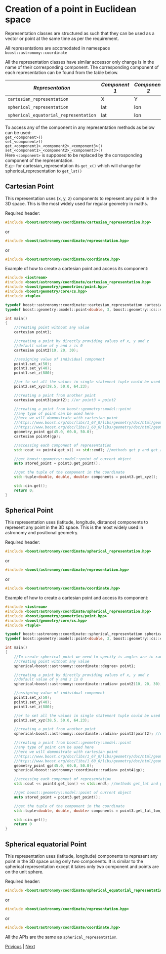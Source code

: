 # Creation of a point in Euclidean space

Representation classes are structured as such that they can be used as a vector or point at the same time as per the requirement.

All representations are accomodated in namespace `boost::astronomy::coordinate` 

All the representation classes have similar accessor only change is in the name of their corresponding component. The corresponding component of each representation can be found from the table below.

| *Representation*                      | *Component 1* | *Component 2* | *Component 3*
|---------------------------------------|---------------|---------------|---
| `cartesian_representation`            | X             | Y             | Z
| `spherical_representation`            | lat           | lon           | dist
| `spherical_equatorial_representation` | lat           | lon           | -

To access any of the component in any representation methods as below can be used:<br>
`get_<component>()`<br>
`set_<component>()`<br>
`get_<component1>_<component2>_<component3>()`<br>
`set_<component1>_<component2>_<component3>()`<br>
Here `<component>` is supposed to be replaced by the corrosponding component of the representation.<br>
E.g:- for cartesian_representation its `get_x()` which will change for spherical_representation to `get_lat()`

## Cartesian Point
This representation uses (x, y, z) components to represent any point in the 3D space. This is the most widely used for regular geometry in maths.

Required header:
```c++
#include <boost/astronomy/coordinate/cartesian_representation.hpp>
```
or
```c++
#include <boost/astronomy/coordinate/representation.hpp>
```
or
```c++
#include <boost/astronomy/coordinate/coordinate.hpp>
```
Example of how to create a cartesian point and access its component:
```c++
#include <iostream>
#include <boost/astronomy/coordinate/cartesian_representation.hpp>
#include <boost/geometry/geometries/point.hpp>
#include <boost/geometry/core/cs.hpp>
#include <tuple>

typedef boost::astronomy::coordinate::cartesian_representation cartesian;
typedef boost::geometry::model::point<double, 3, boost::geometry::cs::spherical<boost::geometry::degree>> geometry_point;

int main()
{
    //creating point without any value
    cartesian point1;

    //creating a point by directly providing values of x, y and z
    //default value of y and z is 0
    cartesian point2(10, 20, 30);

    //assigning value of individual component
    point1.set_x(50);
    point1.set_y(40);
    point1.set_z(880);

    //or to set all the values in single statement tuple could be used as follow
    point2.set_xyz(38.5, 50.0, 64.23);

    //creating a point from another point
    cartesian point3(point2); //or point3 = point2

    //creating a point from boost::geometry::model::point
    //any type of point can be used here 
    //here we will demonstrate with cartesian point
    //https://www.boost.org/doc/libs/1_67_0/libs/geometry/doc/html/geometry/reference/models/model_point.html
    //https://www.boost.org/doc/libs/1_60_0/libs/geometry/doc/html/geometry/reference/cs.html
    geometry_point gp(45.0, 60.0, 50.0);
    cartesian point4(gp);

    //accessing each component of representation
    std::cout << point4.get_x() << std::endl; //methods get_y and get_z are available

    //get boost::geometry::model::point of current object
    auto stored_point = point3.get_point();

    //get the tuple of the component in the coordinate
    std::tuple<double, double, double> components = point3.get_xyz();

    std::cin.get();
    return 0;
}
```

## Spherical Point
This representation uses (latitude, longitude, distance) components to represent any point in the 3D space. This is the most widely used in astronomy and positional geometry.

Required header:
```c++
#include <boost/astronomy/coordinate/spherical_representation.hpp>
```
or
```c++
#include <boost/astronomy/coordinate/representation.hpp>
```
or
```c++
#include <boost/astronomy/coordinate/coordinate.hpp>
```
Example of how to create a cartesian point and access its component:
```c++
#include <iostream>
#include <boost/astronomy/coordinate/spherical_representation.hpp>
#include <boost/geometry/geometries/point.hpp>
#include <boost/geometry/core/cs.hpp>
#include <tuple>

typedef boost::astronomy::coordinate::spherical_representation spherical;
typedef boost::geometry::model::point<double, 3, boost::geometry::cs::cartesian> geometry_point;

int main()
{
    //To create spherical point we need to specify is angles are in radian or degree
    //creating point without any value
    spherical<boost::astronomy::coordinate::degree> point1;

    //creating a point by directly providing values of x, y and z
    //default value of y and z is 0
    spherical<boost::astronomy::coordinate::radian> point2(10, 20, 30);

    //assigning value of individual component
    point1.set_x(50);
    point1.set_y(40);
    point1.set_z(880);

    //or to set all the values in single statement tuple could be used as follow
    point2.set_xyz(38.5, 50.0, 64.23);

    //creating a point from another point
    spherical<boost::astronomy::coordinate::radian> point3(point2); //or point3 = point2

    //creating a point from boost::geometry::model::point
    //any type of point can be used here 
    //here we will demonstrate with cartesian point
    //https://www.boost.org/doc/libs/1_67_0/libs/geometry/doc/html/geometry/reference/models/model_point.html
    //https://www.boost.org/doc/libs/1_60_0/libs/geometry/doc/html/geometry/reference/cs.html
    geometry_point gp(45.0, 60.0, 50.0);
    spherical<boost::astronomy::coordinate::radian> point4(gp);

    //accessing each component of representation
    std::cout << point4.get_lon() << std::endl; //methods get_lat and get_dist are available

    //get boost::geometry::model::point of current object
    auto stored_point = point3.get_point();

    //get the tuple of the component in the coordinate
    std::tuple<double, double, double> components = point3.get_lat_lon_dist();

    std::cin.get();
    return 0
}
```

## Spherical equatorial Point
This representation uses (latitude, longitude) components to represent any point in the 3D space using only two components. It is similar to the spherical representation except it takes only two component and points are on the unit sphere.

Required header:
```c++
#include <boost/astronomy/coordinate/spherical_equatorial_representation.hpp>
```
or
```c++
#include <boost/astronomy/coordinate/representation.hpp>
```
or
```c++
#include <boost/astronomy/coordinate/coordinate.hpp>
```

All the APIs are the same as `spherical_representation`.

[Privious](euclidean_coordinate.md) | [Next](coordinate_conversion.md)
